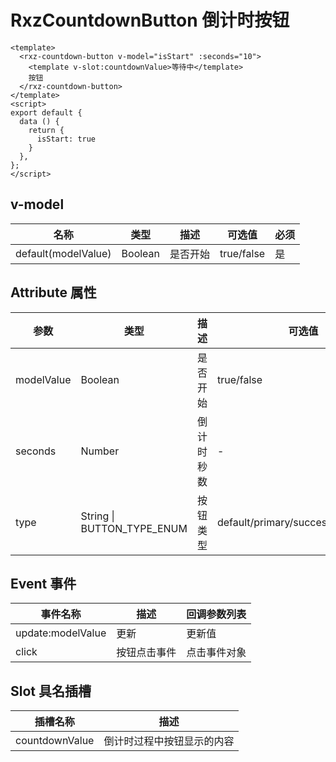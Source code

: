 # RxzCountdownButton 倒计时按钮

<TestRxzCountdownButton></TestRxzCountdownButton>

``` vue
<template>
  <rxz-countdown-button v-model="isStart" :seconds="10">
    <template v-slot:countdownValue>等待中</template>
    按钮
  </rxz-countdown-button>
</template>
<script>
export default {
  data () {
    return {
      isStart: true
    }
  },
};
</script>
```

## v-model
| 名称    | 类型    | 描述       | 可选值      |  必须 |
| ------- | ------- | ---------- | ----------- |  ---- |
| default(modelValue) | Boolean | 是否开始   | true/false  |  是  |

## Attribute 属性

| 参数       | 类型    | 描述       | 可选值      | 默认值  | 必须 |
| ---------- | ------- | ---------- | ----------- | ------- | ---- |
| modelValue | Boolean | 是否开始   | true/false  | -   |  是  |
| seconds    | Number  | 倒计时秒数 | -           | 60      |      |
| type       | String \| BUTTON_TYPE_ENUM  | 按钮类型   | default/primary/success/information | primary |      |

## Event 事件

| 事件名称             | 描述         | 回调参数列表 |
| -------------------- | ------------ | ------------ |
| update:modelValue    | 更新         | 更新值       |
| click                | 按钮点击事件 | 点击事件对象   |

## Slot 具名插槽

| 插槽名称       | 描述                       |
| -------------- | -------------------------- |
| countdownValue | 倒计时过程中按钮显示的内容 |
